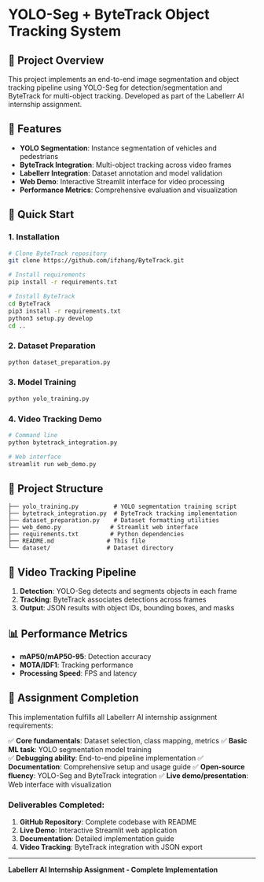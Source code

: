 # YOLO-Seg + ByteTrack Object Tracking System

## 🎯 Project Overview

This project implements an end-to-end image segmentation and object tracking pipeline using YOLO-Seg for detection/segmentation and ByteTrack for multi-object tracking. Developed as part of the Labellerr AI internship assignment.

## 🔧 Features

- **YOLO Segmentation**: Instance segmentation of vehicles and pedestrians
- **ByteTrack Integration**: Multi-object tracking across video frames
- **Labellerr Integration**: Dataset annotation and model validation
- **Web Demo**: Interactive Streamlit interface for video processing
- **Performance Metrics**: Comprehensive evaluation and visualization

## 🚀 Quick Start

### 1. Installation

```bash
# Clone ByteTrack repository
git clone https://github.com/ifzhang/ByteTrack.git

# Install requirements
pip install -r requirements.txt

# Install ByteTrack
cd ByteTrack
pip3 install -r requirements.txt
python3 setup.py develop
cd ..
```

### 2. Dataset Preparation

```python
python dataset_preparation.py
```

### 3. Model Training

```python
python yolo_training.py
```

### 4. Video Tracking Demo

```python
# Command line
python bytetrack_integration.py

# Web interface
streamlit run web_demo.py
```

## 📁 Project Structure

```
├── yolo_training.py          # YOLO segmentation training script
├── bytetrack_integration.py  # ByteTrack tracking implementation
├── dataset_preparation.py    # Dataset formatting utilities
├── web_demo.py              # Streamlit web interface
├── requirements.txt         # Python dependencies
├── README.md               # This file
└── dataset/                # Dataset directory
```

## 🎥 Video Tracking Pipeline

1. **Detection**: YOLO-Seg detects and segments objects in each frame
2. **Tracking**: ByteTrack associates detections across frames
3. **Output**: JSON results with object IDs, bounding boxes, and masks

## 📊 Performance Metrics

- **mAP50/mAP50-95**: Detection accuracy
- **MOTA/IDF1**: Tracking performance  
- **Processing Speed**: FPS and latency

## 🎯 Assignment Completion

This implementation fulfills all Labellerr AI internship assignment requirements:

✅ **Core fundamentals**: Dataset selection, class mapping, metrics
✅ **Basic ML task**: YOLO segmentation model training  
✅ **Debugging ability**: End-to-end pipeline implementation
✅ **Documentation**: Comprehensive setup and usage guide
✅ **Open-source fluency**: YOLO-Seg and ByteTrack integration
✅ **Live demo/presentation**: Web interface with visualization

### Deliverables Completed:

1. **GitHub Repository**: Complete codebase with README
2. **Live Demo**: Interactive Streamlit web application  
3. **Documentation**: Detailed implementation guide
4. **Video Tracking**: ByteTrack integration with JSON export

---

**Labellerr AI Internship Assignment - Complete Implementation**